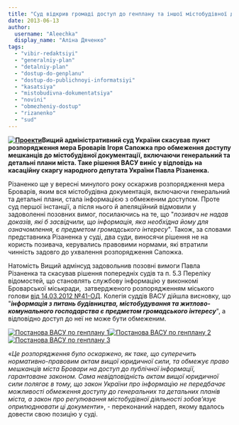 ```yaml
---
title: "Суд відкрив громаді доступ до генплану та іншої містобудівної документації Броварів"
date: 2013-06-13
author: 
  username: "Aleechka"
  display_name: "Аліна Дяченко"
tags: 
  - "vibir-redaktsiyi"
  - "generalniy-plan"
  - "detalniy-plan"
  - "dostup-do-genplanu"
  - "dostup-do-publichnoyi-informatsiyi"
  - "kasatsiya"
  - "mistobudivna-dokumentatsiya"
  - "novini"
  - "obmezheniy-dostup"
  - "rizanenko"
  - "sud"
---
```


**[![Проекти](https://mpz.brovary.org/wp-content/uploads/2012/07/Projects.jpg)](https://mpz.brovary.org/wp-content/uploads/2012/07/Projects.jpg)Вищий адміністративний суд України скасував пункт розпорядження мера Броварів Ігоря Сапожка про обмеження доступу мешканців до містобудівної документації, включаючи генеральний та детальні плани міста. Таке рішення ВАСУ виніс у відповідь на касаційну скаргу народного депутата України Павла Різаненка.**

Різаненко ще у вересні минулого року оскаржив розпорядження мера Броварів, яким вся містобудівна документація, включаючи генеральний та детальні плани, стала інформацією з обмеженим доступом. Проте суд першої інстанції, а після нього й апеляційний відмовили у задоволенні позовних вимог, посилаючись на те, що "_позивач не надав доказів, які б засвідчили, що інформація, яка необхідна йому для означомлення, є предметом громадського інтересу_". Також, за словами представника Різаненка у суді, два суди, виносячи рішення не на користь позивача, керувались правовими нормами, які втратили чинність задовго до ухвалення розпорядження Сапожка.

Натомість Вищий адмінсуд задовольнив позовні вимоги Павла Різаненка та скасував рішення попередніх судів та п. 5.3 Переліку відомостей, що становлять службову інформацію у виконкомі Броварської міськради,  затвердженого розпорядженням міського голови [від 14.03.2012 №41-ОД](http://docs.pravo-znaty.org.ua/p907/14.03.2012/41). Колегія суддів ВАСУ дійшла висновку, що "_**інформація з питань будівництва, містобудування та житлово-комунального господарства є предметом громадського інтересу**_", а відповідно доступ до неї не може бути обмеженим.

[![Постанова ВАСУ по генплану 1](https://mpz.brovary.org/wp-content/uploads/2013/06/Postanova-VASU-po-genplanu-1.jpg)](https://mpz.brovary.org/wp-content/uploads/2013/06/Postanova-VASU-po-genplanu-1.jpg)[![Постанова ВАСУ по генплану 2](https://mpz.brovary.org/wp-content/uploads/2013/06/Postanova-VASU-po-genplanu-2.jpg)](https://mpz.brovary.org/wp-content/uploads/2013/06/Postanova-VASU-po-genplanu-2.jpg)[![Постанова ВАСУ по генплану 3](https://mpz.brovary.org/wp-content/uploads/2013/06/Postanova-VASU-po-genplanu-3.jpg)](https://mpz.brovary.org/wp-content/uploads/2013/06/Postanova-VASU-po-genplanu-3.jpg)

«_Це розпорядження було оскаржено, як таке, що суперечить нормативно-правовим актам вищої юридичної сили, та обмежує право мешканців міста Бровари на доступ до публічної інформації, гарантоване законом. Сама невідповідність актам вищої юридичної сили полягає в тому, що закон України про інформацію не передбачає можливості обмеження доступу до генеральних та детальних планів міста, а закон про регулювання містобудівної діяльності зобов’язує оприлюднювати ці документи_», - переконаний нардеп, якому вдалось довести свою позицію у суді.
